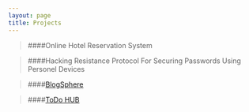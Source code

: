 ```yaml
---
layout: page
title: Projects
---
```


> ####Online Hotel Reservation System

> ####Hacking Resistance Protocol For Securing Passwords Using Personel Devices 

> ####[BlogSphere](https://github.com/nidhinnambiar/Blog-Sphere)

> ####[ToDo HUB](https://github.com/nidhinnambiar/ToDo-HUB)
